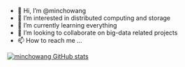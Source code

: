 - 👋 Hi, I’m @minchowang
- 👀 I’m interested in distributed computing and storage
- 🌱 I’m currently learning everything
- 💞️ I’m looking to collaborate on big-data related projects
- 📫 How to reach me ...

[![minchowang GitHub stats](https://github-readme-stats.vercel.app/api?username=minchowang&show_icons=true&theme=radical)](https://github.com/anuraghazra/github-readme-stats)


<!---
minchowang/minchowang is a ✨ special ✨ repository because its `README.md` (this file) appears on your GitHub profile.
You can click the Preview link to take a look at your changes.
--->
